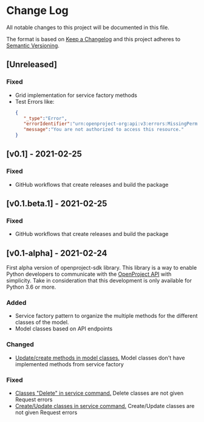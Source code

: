 # Change Log

All notable changes to this project will be documented in this file.

The format is based on [Keep a Changelog](http://keepachangelog.com/)
and this project adheres to [Semantic Versioning](http://semver.org/).

## [Unreleased]

### Fixed

- Grid implementation for service factory methods
- Test Errors like:
  ```json
  {
     "_type":"Error",
     "errorIdentifier":"urn:openproject-org:api:v3:errors:MissingPermission",
     "message":"You are not authorized to access this resource."
  }
  ```
  
## [v0.1] - 2021-02-25

### Fixed

- GitHub workflows that create releases and build the package


## [v0.1.beta.1] - 2021-02-25

### Fixed

- GitHub workflows that create releases and build the package

## [v0.1-alpha] - 2021-02-24

First alpha version of openproject-sdk library. This library is a way to enable Python developers to communicate with
the [OpenProject API](https://docs.openproject.org/api/) with simplicity. Take in consideration that this development is
only available for Python 3.6 or more.

### Added

- Service factory pattern to organize the multiple methods for the different classes of the model.
- Model classes based on API endpoints

### Changed

- [Update/create methods in model classes.](https://github.com/Flying-Free/python-openproject-api/issues/2)
  Model classes don't have implemented methods from service factory

### Fixed

- [Classes "Delete" in service command.](https://github.com/Flying-Free/python-openproject-api/issues/3)
  Delete classes are not given Request errors
- [Create/Update classes in service command.](https://github.com/Flying-Free/python-openproject-api/issues/1)
  Create/Update classes are not given Request errors
